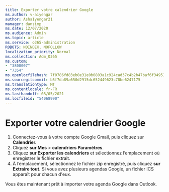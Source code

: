 ```yaml
---
title: Exporter votre calendrier Google
ms.author: v-aiyengar
author: AshaIyengar21
manager: dansimp
ms.date: 12/07/2020
ms.audience: Admin
ms.topic: article
ms.service: o365-administration
ROBOTS: NOINDEX, NOFOLLOW
localization_priority: Normal
ms.collection: Adm_O365
ms.custom:
- "3800007"
- "7354"
ms.openlocfilehash: 7f0786fd83eb0e31e0b0803a1c924cad37c4b2b47baf6f3495175c8a7bd7b91d
ms.sourcegitcommit: b5f7da89a650d2915dc652449623c78be6247175
ms.translationtype: MT
ms.contentlocale: fr-FR
ms.lasthandoff: 08/05/2021
ms.locfileid: "54068990"
---
```

# <a name="export-your-google-calendar"></a>Exporter votre calendrier Google

1. Connectez-vous à votre compte Google Gmail, puis cliquez sur **Calendrier.**
1. Cliquez **sur Mes**  >  **calendriers Paramètres**.
1. Cliquez **sur Exporter les calendriers** et sélectionnez l’emplacement où enregistrer le fichier extrait.
1. À l’emplacement, sélectionnez le fichier zip enregistré, puis cliquez **sur Extraire tout.**
   Si vous avez plusieurs agendas Google, un fichier ICS apparaît pour chacun d'eux.

Vous êtes maintenant prêt à importer votre agenda Google dans Outlook.